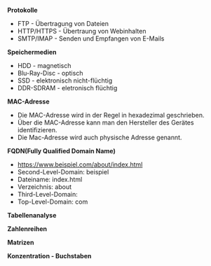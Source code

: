 **Protokolle**  
- FTP - Übertragung von Dateien  
- HTTP/HTTPS - Übertraung von Webinhalten  
- SMTP/IMAP - Senden und Empfangen von E-Mails

**Speichermedien**  
- HDD - magnetisch  
- Blu-Ray-Disc - optisch  
- SSD - elektronisch nicht-flüchtig  
- DDR-SDRAM - eletronisch flüchtig

**MAC-Adresse**  
- Die MAC-Adresse wird in der Regel in hexadezimal geschrieben.  
- Über die MAC-Adresse kann man den Hersteller des Gerätes identifizieren.  
- Die Mac-Adresse wird auch physische Adresse genannt.

**FQDN(Fully Qualified Domain Name)**
- https://www.beispiel.com/about/index.html  
- Second-Level-Domain: beispiel  
- Dateiname: index.html  
- Verzeichnis: about  
- Third-Level-Domain: 
- Top-Level-Domain: com

**Tabellenanalyse**

**Zahlenreihen**

**Matrizen**

**Konzentration - Buchstaben**


